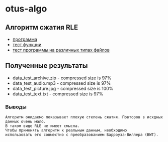 # otus-algo

## Алгоритм сжатия RLE

- [программа](src)
- [тест функции](test)
- [тест программы на различных типах файлов](tests)


## Полученные результаты

  - data_test_archive.zip  - compressed size is 97%
  - data_test_audio.mp3  - compressed size is 97%
  - data_test_picture.jpg  - compressed size is 100%
  - data_test_text.txt  - compressed size is 97%

### Выводы

    Алгоритм ожидаемо показывает плохую степень сжатия. Повторов в исхдных данных очень мало.
    В таком виде RLE не имеет смысла.
    Чтобы применять алгоритм к реальным данным, необходимо
    использовать его совместно с преобразованием Барроуза-Виллера (BWT).
